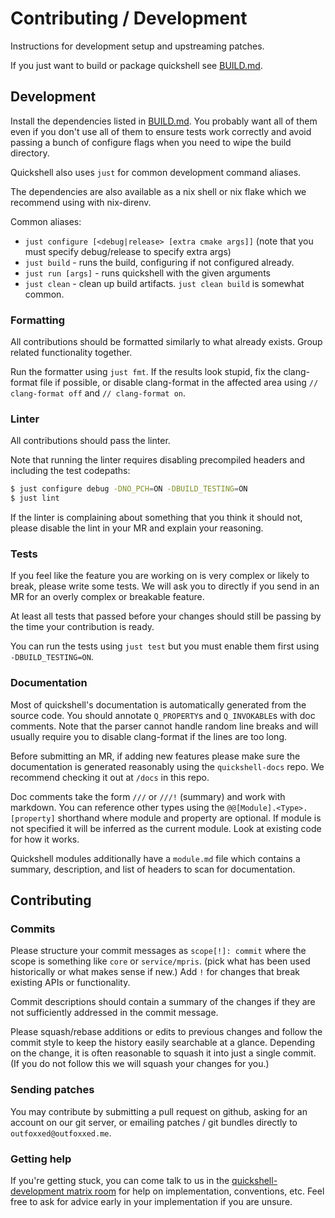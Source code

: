 # Contributing / Development
Instructions for development setup and upstreaming patches.

If you just want to build or package quickshell see [BUILD.md](BUILD.md).

## Development

Install the dependencies listed in [BUILD.md](BUILD.md).
You probably want all of them even if you don't use all of them
to ensure tests work correctly and avoid passing a bunch of configure
flags when you need to wipe the build directory.

Quickshell also uses `just` for common development command aliases.

The dependencies are also available as a nix shell or nix flake which we recommend
using with nix-direnv.

Common aliases:
- `just configure [<debug|release> [extra cmake args]]` (note that you must specify debug/release to specify extra args)
- `just build` - runs the build, configuring if not configured already.
- `just run [args]` - runs quickshell with the given arguments
- `just clean` - clean up build artifacts. `just clean build` is somewhat common.

### Formatting
All contributions should be formatted similarly to what already exists.
Group related functionality together.

Run the formatter using `just fmt`.
If the results look stupid, fix the clang-format file if possible,
or disable clang-format in the affected area
using `// clang-format off` and `// clang-format on`.

### Linter
All contributions should pass the linter.

Note that running the linter requires disabling precompiled
headers and including the test codepaths:
```sh
$ just configure debug -DNO_PCH=ON -DBUILD_TESTING=ON
$ just lint
```

If the linter is complaining about something that you think it should not,
please disable the lint in your MR and explain your reasoning.

### Tests
If you feel like the feature you are working on is very complex or likely to break,
please write some tests. We will ask you to directly if you send in an MR for an
overly complex or breakable feature.

At least all tests that passed before your changes should still be passing
by the time your contribution is ready.

You can run the tests using `just test` but you must enable them first
using `-DBUILD_TESTING=ON`.

### Documentation
Most of quickshell's documentation is automatically generated from the source code.
You should annotate `Q_PROPERTY`s and `Q_INVOKABLE`s with doc comments. Note that the parser
cannot handle random line breaks and will usually require you to disable clang-format if the
lines are too long.

Before submitting an MR, if adding new features please make sure the documentation is generated
reasonably using the `quickshell-docs` repo. We recommend checking it out at `/docs` in this repo.

Doc comments take the form `///` or `///!` (summary) and work with markdown.
You can reference other types using the `@@[Module].<Type>.[property]` shorthand
where module and property are optional. If module is not specified it will
be inferred as the current module. Look at existing code for how it works.

Quickshell modules additionally have a `module.md` file which contains a summary, description,
and list of headers to scan for documentation.

## Contributing

### Commits
Please structure your commit messages as `scope[!]: commit` where
the scope is something like `core` or `service/mpris`. (pick what has been
used historically or what makes sense if new.) Add `!` for changes that break
existing APIs or functionality.

Commit descriptions should contain a summary of the changes if they are not
sufficiently addressed in the commit message.

Please squash/rebase additions or edits to previous changes and follow the
commit style to keep the history easily searchable at a glance.
Depending on the change, it is often reasonable to squash it into just
a single commit. (If you do not follow this we will squash your changes
for you.)

### Sending patches
You may contribute by submitting a pull request on github, asking for
an account on our git server, or emailing patches / git bundles
directly to `outfoxxed@outfoxxed.me`.

### Getting help
If you're getting stuck, you can come talk to us in the
[quickshell-development matrix room](https://matrix.to/#/#quickshell-development:outfoxxed.me)
for help on implementation, conventions, etc.
Feel free to ask for advice early in your implementation if you are
unsure.
